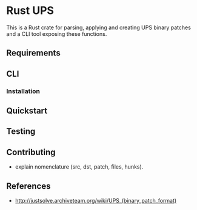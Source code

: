 # Rust UPS

This is a Rust crate for parsing, applying and creating UPS binary patches and a CLI tool exposing
these functions.

## Requirements

## CLI

### Installation

## Quickstart

## Testing

## Contributing

* explain nomenclature (src, dst, patch, files, hunks).

## References

* http://justsolve.archiveteam.org/wiki/UPS_(binary_patch_format)
